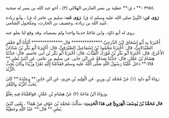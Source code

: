 ٣٩٥٤ -** د ق:** عطية بن بسر المازني الهلالي (٣) ، أخو عبد الله بن بسر له صحبة.

**رَوَى عَن:** النَّبِيِّ صلى الله عليه وسلم (د ق) .**رَوَى عَنه:** سليم بن عامر (د ق) ، وأبو زيادة عُبَيد الله بن زيادة، وغضيف بن الحارث، ومكحول الشامي.

روى له أبو دَاوُد، وابن مَاجَهْ حديثا واحدا ولم يسمياه، وقد وقع لنا بعلو عنه.

أَخْبَرَنَا بِهِ أَبُو إِسْحَاقَ ابْنُ الدَّرَجِيِّ،************** قال:************** أَنْبَأَنَا أَبُو جَعْفَرٍ الصَّيْدَلانِيُّ، قال: أَخْبَرَنَا مَحْمُودُ بْنُ إِسْمَاعِيلَ الصَّيْرَفِيُّ، قال: أَخْبَرَنَا أَبُو بَكْرِ بْنُ شَاذَانَ الأَعْرَجُ، قال: أَخْبَرَنَا أَبُو بَكْرِ بْنُ فُوُرَكَ الْقَبَّابُ، قال: أَخْبَرَنَا أَبُو بَكْر بْن أَبي عاصم، قال: حَدَّثَنَا هِشَامُ بْنُ عَمَّارٍ، قال: حَدَّثَنَا صَدَقَةُ عَنِ ابْنِ جابر، عن سليم بن عامر، عَنِ ابْنَيْ بُسْرٍ،** قَالا:** دَخَلَ عَلَيْنَا رَسُولُ اللَّهِ صَلَّى اللَّهُ عليه وسلم فَقَدَّمْنَا إِلَيْهِ تَمْرًا وزُبْدًا وكَانَ يُحِبُّ الزُّبْدَ.

رَوَاهُ أَبُو داود (١) عَنْ مُحَمَّد بْن وزِيرٍ، عَنِ الْوَلِيدِ بْنِ مَزِيدٍ، عَنِ ابْنِ جَابِرٍ،** وعِنْدَهُ:** كَانَ يُحَبُّ الزُّبْدَ والتَّمْرَ.

ورَوَاهُ ابْنُ مَاجَهْ (٢) عَنْ هِشَامِ بْنِ عَمَّارٍ، فَوَافَقْنَاهُ فِيهِ بِعُلُوٍّ.

**قال مُحَمَّدُ بْنُ يُوسُفَ الْهَرَوِيُّ فِي هَذَا الْحَدِيثِ:** سَأَلْتُ مُحَمَّدَ بْنَ عَوْفٍ مَنْ هُمَا؟ ، يَعْنِي ابْنَيْ بُسْرٍ،** قال:** عَبْدُ اللَّهِ وعَطِيَّةُ.
